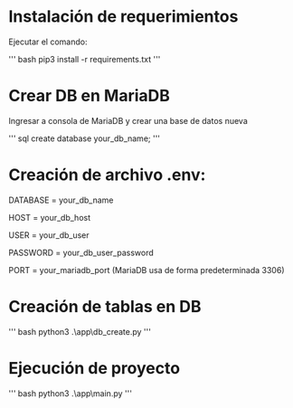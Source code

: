 # Instalación de requerimientos

Ejecutar el comando:

'''
bash
pip3 install -r requirements.txt
'''


# Crear DB en MariaDB

Ingresar a consola de MariaDB y crear una base de datos nueva

'''
sql
create database your_db_name;
'''

# Creación de archivo .env:


DATABASE = your_db_name

HOST = your_db_host

USER = your_db_user

PASSWORD = your_db_user_password

PORT = your_mariadb_port (MariaDB usa de forma predeterminada 3306)


# Creación de tablas en DB

'''
bash
python3 .\app\db_create.py
'''

# Ejecución de proyecto

'''
bash
python3 .\app\main.py
'''